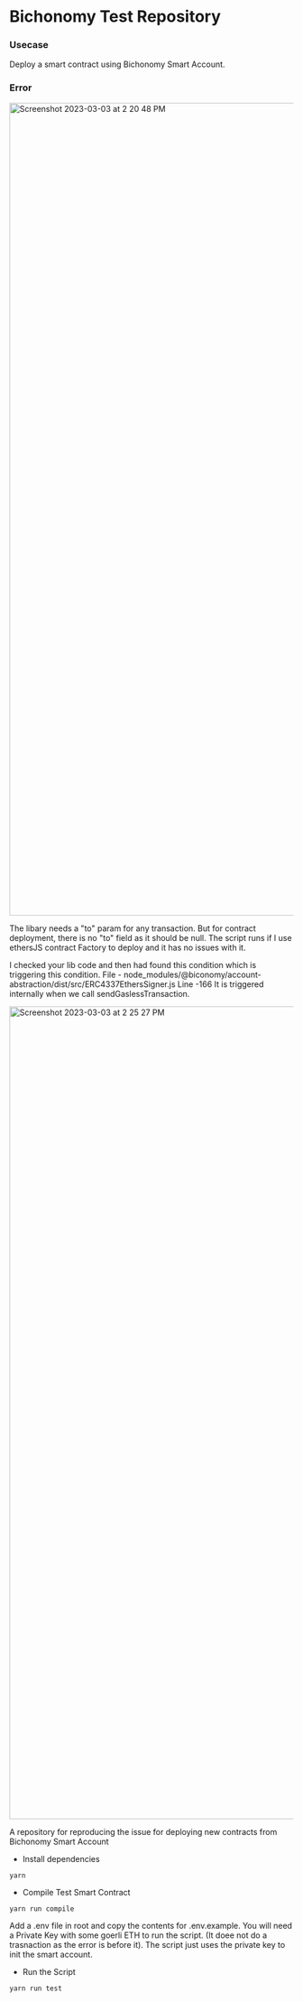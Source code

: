 # Bichonomy Test Repository

### Usecase
Deploy a smart contract using Bichonomy Smart Account.

### Error

<img width="1440" alt="Screenshot 2023-03-03 at 2 20 48 PM" src="https://user-images.githubusercontent.com/47684949/222675147-1bf0b4d8-57f6-43b5-a22d-ff6f118f4705.png">

The libary needs a "to" param for any transaction. But for contract deployment, there is no "to" field as it should be null.
The script runs if I use ethersJS contract Factory to deploy and it has no issues with it.

I checked your lib code and then had found this condition which is triggering this condition.
File - node_modules/@biconomy/account-abstraction/dist/src/ERC4337EthersSigner.js Line -166
It is triggered internally when we call sendGaslessTransaction.

<img width="1440" alt="Screenshot 2023-03-03 at 2 25 27 PM" src="https://user-images.githubusercontent.com/47684949/222676254-81bfcc0e-4413-4ca1-8486-e377c1fc822f.png">

A repository for reproducing the issue for deploying new contracts from Bichonomy Smart Account


- Install dependencies

```
yarn
```

- Compile Test Smart Contract

```
yarn run compile
```

Add a .env file in root and copy the contents for .env.example. You will need a Private Key with some goerli ETH to run the script. (It doee not do a trasnaction as the error is before it). The script just uses the private key to init the smart account.

- Run the Script

```
yarn run test
```

